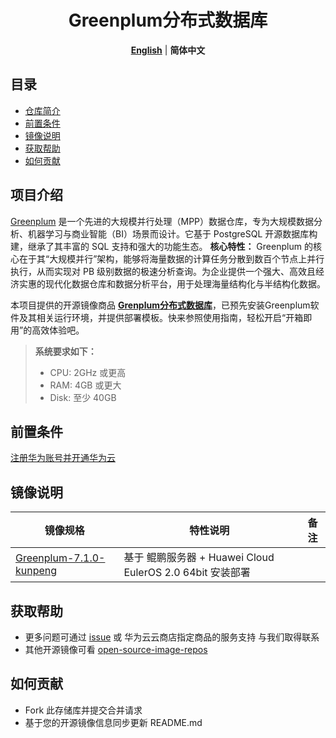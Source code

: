 <p align="center">
  <h1 align="center">Greenplum分布式数据库</h1>
  <p align="center">
    <a href="README.md"><strong>English</strong></a> | <strong>简体中文</strong>
  </p>
</p>

## 目录

- [仓库简介](#项目介绍)
- [前置条件](#前置条件)
- [镜像说明](#镜像说明)
- [获取帮助](#获取帮助)
- [如何贡献](#如何贡献)

## 项目介绍

‌[Green‌plum](https://greenplum.org/) 是一个先进的大规模并行处理（MPP）数据仓库，专为大规模数据分析、机器学习与商业智能（BI）场景而设计。它基于 PostgreSQL 开源数据库构建，继承了其丰富的 SQL 支持和强大的功能生态。
**核心特性：**
Greenplum 的核心在于其“大规模并行”架构，能够将海量数据的计算任务分散到数百个节点上并行执行，从而实现对 PB 级别数据的极速分析查询。为企业提供一个强大、高效且经济实惠的现代化数据仓库和数据分析平台，用于处理海量结构化与半结构化数据。

本项目提供的开源镜像商品 [**Grenplum分布式数据库**](待更新链接)，已预先安装Greenplum软件及其相关运行环境，并提供部署模板。快来参照使用指南，轻松开启“开箱即用”的高效体验吧。

> **系统要求如下：**
>
> - CPU: 2GHz 或更高
> - RAM: 4GB 或更大
> - Disk: 至少 40GB

## 前置条件

[注册华为账号并开通华为云](https://support.huaweicloud.com/usermanual-account/account_id_001.html)

## 镜像说明


| 镜像规格                                                                                                 | 特性说明                                                  | 备注 |
| -------------------------------------------------------------------------------------------------------- | --------------------------------------------------------- | ---- |
| [Greenplum-7.1.0-kunpeng](https://github.com/HuaweiCloudDeveloper/flink-image/tree/Flink-1.13.0-kunpeng) | 基于 鲲鹏服务器 + Huawei Cloud EulerOS 2.0 64bit 安装部署 |      |

## 获取帮助

- 更多问题可通过 [issue](https://github.com/HuaweiCloudDeveloper/greenplum-image/issues) 或 华为云云商店指定商品的服务支持 与我们取得联系
- 其他开源镜像可看 [open-source-image-repos](https://github.com/HuaweiCloudDeveloper/open-source-image-repos)

## 如何贡献

- Fork 此存储库并提交合并请求
- 基于您的开源镜像信息同步更新 README.md
